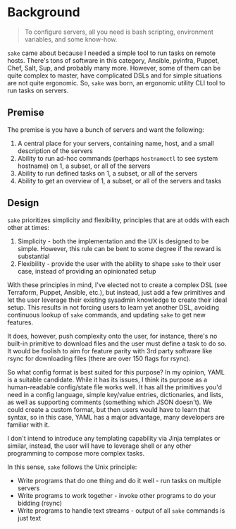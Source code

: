 # Background

> To configure servers, all you need is bash scripting, environment variables, and some know-how.

`sake` came about because I needed a simple tool to run tasks on remote hosts. There's tons of software in this category, Ansible, pyinfra, Puppet, Chef, Salt, Sup, and probably many more. However, some of them can be quite complex to master, have complicated DSLs and for simple situations are not quite ergonomic. So, `sake` was born, an ergonomic utility CLI tool to run tasks on servers.

## Premise

The premise is you have a bunch of servers and want the following:

1. A central place for your servers, containing name, host, and a small description of the servers
2. Ability to run ad-hoc commands (perhaps `hostnamectl` to see system hostname) on 1, a subset, or all of the servers
3. Ability to run defined tasks on 1, a subset, or all of the servers
4. Ability to get an overview of 1, a subset, or all of the servers and tasks

## Design

`sake` prioritizes simplicity and flexibility, principles that are at odds with each other at times:

1. Simplicity - both the implementation and the UX is designed to be simple. However, this rule can be bent to some degree if the reward is substantial
2. Flexibility - provide the user with the ability to shape `sake` to their user case, instead of providing an opinionated setup

With these principles in mind, I've elected not to create a complex DSL (see Terraform, Puppet, Ansible, etc.), but instead, just add a few primitives and let the user leverage their existing sysadmin knowledge to create their ideal setup. This results in not forcing users to learn yet another DSL, avoiding continuous lookup of `sake` commands, and updating `sake` to get new features.

It does, however, push complexity onto the user, for instance, there's no built-in primitive to download files and the user must define a task to do so. It would be foolish to aim for feature parity with 3rd party software like rsync for downloading files (there are over 150 flags for rsync).

So what config format is best suited for this purpose? In my opinion, YAML is a suitable candidate. While it has its issues, I think its purpose as a human-readable config/state file works well. It has all the primitives you'd need in a config language, simple key/value entries, dictionaries, and lists, as well as supporting comments (something which JSON doesn't). We could create a custom format, but then users would have to learn that syntax, so in this case, YAML has a major advantage, many developers are familiar with it.

I don't intend to introduce any templating capability via Jinja templates or similar, instead, the user will have to leverage shell or any other programming to compose more complex tasks.

In this sense, `sake` follows the Unix principle:

- Write programs that do one thing and do it well - run tasks on multiple servers
- Write programs to work together - invoke other programs to do your bidding (rsync)
- Write programs to handle text streams - output of all `sake` commands is just text
